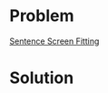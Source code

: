 
# Problem





[Sentence Screen Fitting](https://leetcode.com/problems/sentence-screen-fitting)

# Solution



